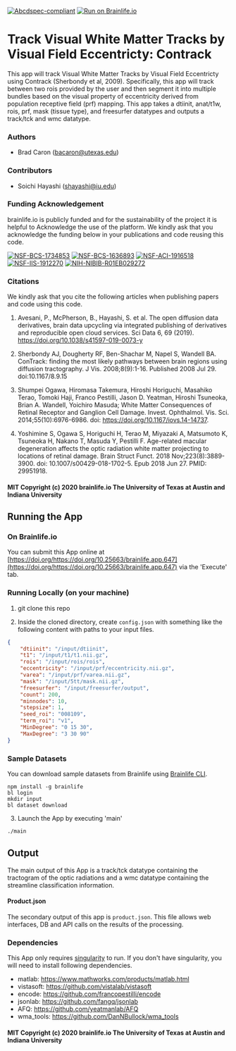 [![Abcdspec-compliant](https://img.shields.io/badge/ABCD_Spec-v1.1-green.svg)](https://github.com/brain-life/abcd-spec)
[![Run on Brainlife.io](https://img.shields.io/badge/Brainlife-brainlife.app.647-blue.svg)](https://doi.org/https://doi.org/10.25663/brainlife.app.647)

# Track Visual White Matter Tracks by Visual Field Eccentricty: Contrack

This app will track Visual White Matter Tracks by Visual Field Eccentricty using Contrack (Sherbondy et al, 2009). Specifically, this app will track between two rois provided by the user and then segment it into multiple bundles based on the visual property of eccentricity derived from population receptive field (prf) mapping. This app takes a dtiinit, anat/t1w, rois, prf, mask (tissue type), and freesurfer datatypes and outputs a track/tck and wmc datatype.

### Authors

- Brad Caron (bacaron@utexas.edu)

### Contributors

- Soichi Hayashi (shayashi@iu.edu)

### Funding Acknowledgement

brainlife.io is publicly funded and for the sustainability of the project it is helpful to Acknowledge the use of the platform. We kindly ask that you acknowledge the funding below in your publications and code reusing this code.

[![NSF-BCS-1734853](https://img.shields.io/badge/NSF_BCS-1734853-blue.svg)](https://nsf.gov/awardsearch/showAward?AWD_ID=1734853)
[![NSF-BCS-1636893](https://img.shields.io/badge/NSF_BCS-1636893-blue.svg)](https://nsf.gov/awardsearch/showAward?AWD_ID=1636893)
[![NSF-ACI-1916518](https://img.shields.io/badge/NSF_ACI-1916518-blue.svg)](https://nsf.gov/awardsearch/showAward?AWD_ID=1916518)
[![NSF-IIS-1912270](https://img.shields.io/badge/NSF_IIS-1912270-blue.svg)](https://nsf.gov/awardsearch/showAward?AWD_ID=1912270)
[![NIH-NIBIB-R01EB029272](https://img.shields.io/badge/NIH_NIBIB-R01EB029272-green.svg)](https://grantome.com/grant/NIH/R01-EB029272-01)

### Citations

We kindly ask that you cite the following articles when publishing papers and code using this code.

1. Avesani, P., McPherson, B., Hayashi, S. et al. The open diffusion data derivatives, brain data upcycling via integrated publishing of derivatives and reproducible open cloud services. Sci Data 6, 69 (2019). https://doi.org/10.1038/s41597-019-0073-y

2. Sherbondy AJ, Dougherty RF, Ben-Shachar M, Napel S, Wandell BA. ConTrack: finding the most likely pathways between brain regions using diffusion tractography. J Vis. 2008;8(9):1-16. Published 2008 Jul 29. doi:10.1167/8.9.15

3. Shumpei Ogawa, Hiromasa Takemura, Hiroshi Horiguchi, Masahiko Terao, Tomoki Haji, Franco Pestilli, Jason D. Yeatman, Hiroshi Tsuneoka, Brian A. Wandell, Yoichiro Masuda; White Matter Consequences of Retinal Receptor and Ganglion Cell Damage. Invest. Ophthalmol. Vis. Sci. 2014;55(10):6976-6986. doi: https://doi.org/10.1167/iovs.14-14737.

4. Yoshimine S, Ogawa S, Horiguchi H, Terao M, Miyazaki A, Matsumoto K, Tsuneoka H, Nakano T, Masuda Y, Pestilli F. Age-related macular degeneration affects the optic radiation white matter projecting to locations of retinal damage. Brain Struct Funct. 2018 Nov;223(8):3889-3900. doi: 10.1007/s00429-018-1702-5. Epub 2018 Jun 27. PMID: 29951918.

#### MIT Copyright (c) 2020 brainlife.io The University of Texas at Austin and Indiana University

## Running the App

### On Brainlife.io

You can submit this App online at [https://doi.org/https://doi.org/10.25663/brainlife.app.647](https://doi.org/https://doi.org/10.25663/brainlife.app.647) via the 'Execute' tab.

### Running Locally (on your machine)

1. git clone this repo

2. Inside the cloned directory, create `config.json` with something like the following content with paths to your input files.

```json
{
	"dtiinit": "/input/dtiinit",
	"t1": "/input/t1/t1.nii.gz",
	"rois": "/input/rois/rois",
	"eccentricity": "/input/prf/eccentricity.nii.gz",
	"varea": "/input/prf/varea.nii.gz",
	"mask": "/input/5tt/mask.nii.gz",
	"freesurfer": "/input/freesurfer/output",
	"count": 200,
	"minnodes": 10,
	"stepsize": 1,
	"seed_roi": "008109",
	"term_roi": "v1",
	"MinDegree": "0 15 30",
	"MaxDegree": "3 30 90"
}
```

### Sample Datasets

You can download sample datasets from Brainlife using [Brainlife CLI](https://github.com/brain-life/cli).

```
npm install -g brainlife
bl login
mkdir input
bl dataset download
```

3. Launch the App by executing 'main'

```bash
./main
```

## Output

The main output of this App is a track/tck datatype containing the tractogram of the optic radiations and a wmc datatype containing the streamline classification information.

#### Product.json

The secondary output of this app is `product.json`. This file allows web interfaces, DB and API calls on the results of the processing.

### Dependencies

This App only requires [singularity](https://www.sylabs.io/singularity/) to run. If you don't have singularity, you will need to install following dependencies.   

- matlab: https://www.mathworks.com/products/matlab.html
- vistasoft: https://github.com/vistalab/vistasoft
- encode: https://github.com/francopestilli/encode
- jsonlab: https://github.com/fangq/jsonlab
- AFQ: https://github.com/yeatmanlab/AFQ
- wma_tools: https://github.com/DanNBullock/wma_tools

#### MIT Copyright (c) 2020 brainlife.io The University of Texas at Austin and Indiana University
